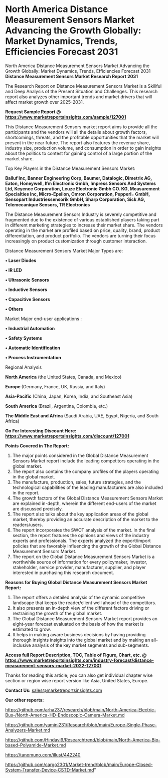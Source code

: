 # North America Distance Measurement Sensors Market Advancing the Growth Globally: Market Dynamics, Trends, Efficiencies Forecast 2031
North America Distance Measurement Sensors Market Advancing the Growth Globally: Market Dynamics, Trends, Efficiencies Forecast 2031
<strong>Distance Measurement Sensors Market Research Report 2031</strong>

The Research Report on Distance Measurement Sensors Market is a Skillful and Deep Analysis of the Present Situation and Challenges. This research report also analyzes other important trends and market drivers that will affect market growth over 2025-2031.

<strong>Request Sample Report @ <a href=https://www.marketreportsinsights.com/sample/127001>https://www.marketreportsinsights.com/sample/127001</a></strong>

This Distance Measurement Sensors market report aims to provide all the participants and the vendors will all the details about growth factors, shortcomings, threats, and the profitable opportunities that the market will present in the near future. The report also features the revenue share, industry size, production volume, and consumption in order to gain insights about the politics to contest for gaining control of a large portion of the market share.

Top Key Players in the Distance Measurement Sensors Market:

<strong>Balluf Inc, Banner Engineering Corp, Baumer, Datalogic, Dimetrix AG, Eaton, Honeywell, Ifm Electronic Gmbh, Impress Sensors And Systems Ltd, Keyence Corporation, Leuze Electronic Gmbh  CO. KG, Measurement Specialties Inc, Micro-Epsilon, Omron Corporation, Pepperlᛧ GmbH, Sensopart Industriessensorik GmbH, Sharp Corporation, Sick AG, Telemecanique Sensors, TR Electronics</strong>

The Distance Measurement Sensors Industry is severely competitive and fragmented due to the existence of various established players taking part in different marketing strategies to increase their market share. The vendors operating in the market are profiled based on price, quality, brand, product differentiation, and product portfolio. The vendors are turning their focus increasingly on product customization through customer interaction.

Distance Measurement Sensors Market Major Types are:

<strong>• Laser Diodes

• IR LED

• Ultrasonic Sensors

• Inductive Sensors

• Capacitive Sensors

• Others</strong>

Market Major end-user applications :

<strong>• Industrial Automation

• Safety Systems

• Automatic Identification

• Process Instrumentation</strong>

Regional Analysis

</u><strong><b>North America</b></strong> (the United States, Canada, and Mexico)

<strong><b>Europe </b></strong>(Germany, France, UK, Russia, and Italy)

<strong><b>Asia-Pacific</b></strong> (China, Japan, Korea, India, and Southeast Asia)

<strong><b>South America</b></strong> (Brazil, Argentina, Colombia, etc.)

<strong><b>The Middle East and Africa</b></strong> (Saudi Arabia, UAE, Egypt, Nigeria, and South Africa)

<strong>Go For Interesting Discount Here: <a href=https://www.marketreportsinsights.com/discount/127001>https://www.marketreportsinsights.com/discount/127001</a></strong>

<strong>Points Covered in The Report:</strong>
<ol>
  <li>The major points considered in the Global Distance Measurement Sensors Market report include the leading competitors operating in the global market.</li>
  <li>The report also contains the company profiles of the players operating in the global market.</li>
  <li>The manufacture, production, sales, future strategies, and the technological capabilities of the leading manufacturers are also included in the report.</li>
  <li>The growth factors of the Global Distance Measurement Sensors Market are explained in-depth, wherein the different end-users of the market are discussed precisely.</li>
  <li>The report also talks about the key application areas of the global market, thereby providing an accurate description of the market to the readers/users.</li>
  <li>The report incorporates the SWOT analysis of the market. In the final section, the report features the opinions and views of the industry experts and professionals. The experts analyzed the export/import policies that are favorably influencing the growth of the Global Distance Measurement Sensors Market.</li>
  <li>The report on the Global Distance Measurement Sensors Market is a worthwhile source of information for every policymaker, investor, stakeholder, service provider, manufacturer, supplier, and player interested in purchasing this research document.</li>
</ol>
<strong>Reasons for Buying Global Distance Measurement Sensors Market Report:</strong>

<ol>
  <li>The report offers a detailed analysis of the dynamic competitive landscape that keeps the reader/client well ahead of the competitors.</li>
  <li>It also presents an in-depth view of the different factors driving or restraining the growth of the global market.</li>
  <li>The Global Distance Measurement Sensors Market report provides an eight-year forecast evaluated on the basis of how the market is estimated to grow.</li>
  <li>It helps in making aware business decisions by having providing thorough insights insights into the global market and by making an all-inclusive analysis of the key market segments and sub-segments.</li>
</ol>
<strong>Access full Report Description, TOC, Table of Figure, Chart, etc. @ <a href=https://www.marketreportsinsights.com/industry-forecast/distance-measurement-sensors-market-2022-127001>https://www.marketreportsinsights.com/industry-forecast/distance-measurement-sensors-market-2022-127001</a></strong>


Thanks for reading this article; you can also get individual chapter wise section or region wise report version like Asia, United States, Europe.

<strong>Contact Us:</strong>
sales@marketreportsinsights.com

<strong>Our other reports:</strong>

<a href=https://github.com/arha237/research/blob/main/North-America-Electric-Bus-/North-America-HD-Endoscopic-Camera-Market.md>https://github.com/arha237/research/blob/main/North-America-Electric-Bus-/North-America-HD-Endoscopic-Camera-Market.md</a>

<a href=https://github.com/yamini231/Research/blob/main/Europe-Single-Phase-Analyzers-Market.md>https://github.com/yamini231/Research/blob/main/Europe-Single-Phase-Analyzers-Market.md</a>

<a href=https://github.com/Hindavi9/Researchtrend/blob/main/North-America-Bio-based-Polyamide-Market.md>https://github.com/Hindavi9/Researchtrend/blob/main/North-America-Bio-based-Polyamide-Market.md</a>

<a href=https://tanomuno.com/illust/442240>https://tanomuno.com/illust/442240</a>

<a href=https://github.com/cargo2301/Market-trend/blob/main/Europe-Closed-System-Transfer-Device-CSTD-Market.md>https://github.com/cargo2301/Market-trend/blob/main/Europe-Closed-System-Transfer-Device-CSTD-Market.md</a>"

